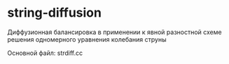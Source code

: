 # string-diffusion
Диффузионная балансировка в применении к явной разностной схеме решения одномерного уравнения колебания струны

Основной файл: strdiff.cc
